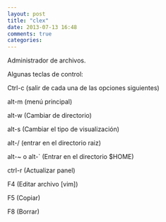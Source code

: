 ```yaml
---
layout: post
title: "clex"
date: 2013-07-13 16:48
comments: true
categories: 
---
```

Administrador de archivos.

Algunas teclas de control:

Ctrl-c (salir de cada una de las opciones siguientes)

alt-m (menú principal)

alt-w (Cambiar de directorio)

alt-s (Cambiar el tipo de visualización)

alt-/ (entrar en el directorio raiz)

alt-~ o alt-` (Entrar en el directorio $HOME)

ctrl-r (Actualizar panel)

F4 (Editar archivo [vim])

F5 (Copiar)

F8 (Borrar) 

